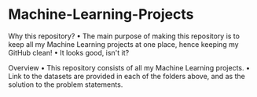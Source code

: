 # Machine-Learning-Projects

Why this repository? • The main purpose of making this repository is to keep all my Machine Learning projects at one place, hence keeping my GitHub clean! • It looks good, isn't it?

Overview • This repository consists of all my Machine Learning projects. • Link to the datasets are provided in each of the folders above, and as the solution to the problem statements.
